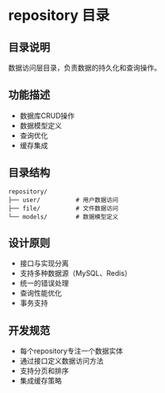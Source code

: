 # repository 目录

## 目录说明
数据访问层目录，负责数据的持久化和查询操作。

## 功能描述
- 数据库CRUD操作
- 数据模型定义
- 查询优化
- 缓存集成

## 目录结构
```
repository/
├── user/          # 用户数据访问
├── file/          # 文件数据访问
└── models/        # 数据模型定义
```

## 设计原则
- 接口与实现分离
- 支持多种数据源（MySQL、Redis）
- 统一的错误处理
- 查询性能优化
- 事务支持

## 开发规范
- 每个repository专注一个数据实体
- 通过接口定义数据访问方法
- 支持分页和排序
- 集成缓存策略